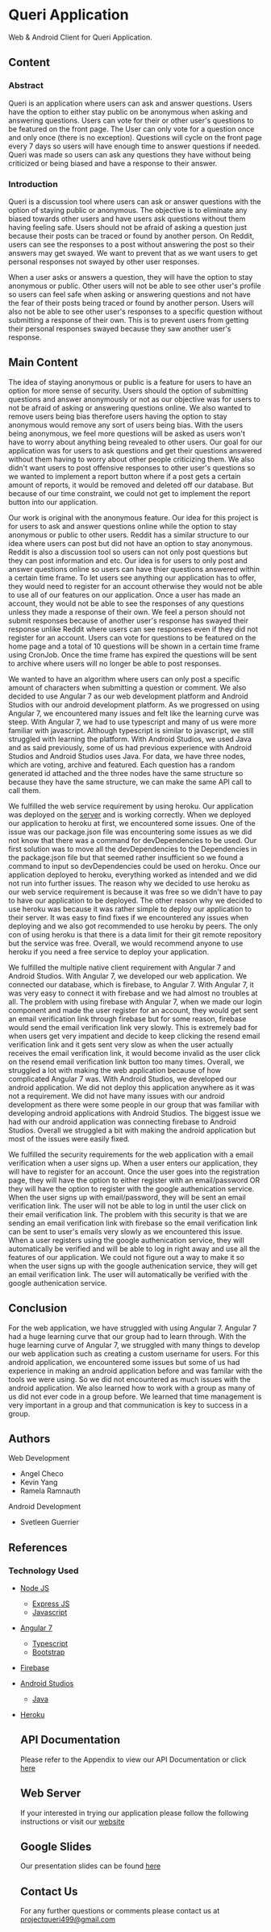 # Queri Application
Web & Android Client for Queri Application.

## Content

### Abstract

Queri is an application where users can ask and answer questions. Users have the option to either stay public on be anonymous when asking and answering questions. Users can vote for their or other user's questions to be featured on the front page. The User can only vote for a question once and only once (there is no exception). Questions will cycle on the front page every 7 days so users will have enough time to answer questions if needed. Queri was made so users can ask any questions they have without being criticized or being biased and have a response to their answer.

### Introduction

Queri is a discussion tool where users can ask or answer questions with the option of staying public or anonymous. The objective is to eliminate any biased towards other users and have users ask questions without them having feeling safe. Users should not be afraid of asking a question just because their posts can be traced or found by another person. On Reddit, users can see the responses to a post without answering the post so their answers may get swayed. We want to prevent that as we want users to get personal responses not swayed by other user responses.

When a user asks or answers a question, they will have the option to stay anonymous or public. Other users will not be able to see other user's profile so users can feel safe when asking or answering questions and not have the fear of their posts being traced or found by another person. Users will also not be able to see other user's responses to a specific question without submitting a response of their own. This is to prevent users from getting their personal responses swayed because they saw another user's response. 

## Main Content

The idea of staying anonymous or public is a feature for users to have an option for more sense of security. Users should the option of submitting questions and answer anonymously or not as our objective was for users to not be afraid of asking or answering questions online. We also wanted to remove users being bias therefore users having the option to stay anonymous would remove any sort of users being bias. With the users being anonymous, we feel more questions will be asked as users won't have to worry about anything being revealed to other users. Our goal for our application was for users to ask questions and get their questions answered without them having to worry about other people criticizing them. We also didn't want users to post offensive responses to other user's questions so we wanted to implement a report button where if a post gets a certain amount of reports, it would be removed and deleted off our database. But because of our time constraint, we could not get to implement the report button into our application.

Our work is original with the anonymous feature. Our idea for this project is for users to ask and answer questions online while the option to stay anonymous or public to other users. Reddit has a similar structure to our idea where users can post but did not have an option to stay anonymous. Reddit is also a discussion tool so users can not only post questions but they can post information and etc. Our idea is for users to only post and answer questions online so users can have thier questions answered within a certain time frame. To let users see anything our application has to offer, they would need to register for an account otherwise they would not be able to use all of our features on our application. Once a user has made an account, they would not be able to see the responses of any questions unless they made a response of their own. We feel a person should not submit responses because of another user's response has swayed their response unlike Reddit where users can see responses even if they did not register for an account. Users can vote for questions to be featured on the home page and a total of 10 questions will be shown in a certain time frame using CronJob. Once the time frame has expired the questions will be sent to archive where users will no longer be able to post responses. 

We wanted to have an algorithm where users can only post a specific amount of characters when submitting a question or comment. We also decided to use Angular 7 as our web development platform and Android Studios with our android development platform. As we progressed on using Angular 7, we encountered many issues and felt like the learning curve was steep. With Angular 7, we had to use typescript and many of us were more familiar with javascript. Although typescript is similar to javascript, we still struggled with learning the platform. With Android Studios, we used Java and as said previously, some of us had previous experience with Android Studios and Android 
Studios uses Java. For data, we have three nodes, which are voting, archive and featured. Each question has a random generated id attached and the three nodes have the same structure so because they have the same structure, we can make the same API call to call them. 

We fulfilled the web service requirement by using heroku. Our application was deployed on the [server](queri499.herokuapp.com) and is working correctly. When we deployed our application to heroku at first, we encountered some issues. One of the issue was our package.json file was encountering some issues as we did not know that there was a command for devDependencies to be used. Our first solution was to move all the devDependencies to the Dependencies in the package.json file but that seemed rather insufficient so we found a command to input so devDependencies could be used on heroku. Once our application deployed to heroku, everything worked as intended and we did not run into further issues. The reason why we decided to use heroku as our web service requirement is because it was free so we didn't have to pay to have our application to be deployed. The other reason why we decided to use heroku was because it was rather simple to deploy our application to their server. It was easy to find fixes if we encountered any issues when deploying and we also got recommended to use heroku by peers. The only con of using heroku is that there is a data limit for their git remote repository but the service was free. Overall, we would recommend anyone to use heroku if you need a free service to deploy your application. 

We fulfilled the multiple native client requirement with Angular 7 and Android Studios. With Angular 7, we developed our web application. We connected our database, which is firebase, to Angular 7. With Angular 7, it was very easy to connect it with firebase and we had almost no troubles at all. The problem with using firebase with Angular 7, when we made our login component and made the user register for an account, they would get sent an email verification link through firebase but for some reason, firebase would send the email verification link very slowly. This is extremely bad for when users get very impatient and decide to keep clicking the resend email verification link and it gets sent very slow as when the user actually receives the email verification link, it would become invalid as the user click on the resend email verification link button too many times. Overall, we struggled a lot with making the web application because of how complicated Angular 7 was. With Android Studios, we developed our android application. We did not deploy this application anywhere as it was not a requirement. We did not have many issues with our android development as there were some people in our group that was familiar with developing android applications with Android Studios. The biggest issue we had with our android application was connecting firebase to Android Studios. Overall we struggled a bit with making the android application but most of the issues were easily fixed.

We fulfilled the security requirements for the web application with a email verification when a user signs up. When a user enters our application, they will have to register for an account. Once the user goes into the registration page, they will have the option to either register with an email/password OR they will have the option to register with the google authenication service. When the user signs up with email/password, they will be sent an email verification link. The user will not be able to log in until the user click on their email verification link. The problem with this security is that we are sending an email verification link with firebase so the email verification link can be sent to user's emails very slowly as we encountered this issue. When a user registers using the google authenication service, they will automatically be verified and will be able to log in right away and use all the features of our application. We could not figure out a way to make it so when the user signs up with the google authenication service, they will get an email verification link. The user will automatically be verified with the google authenication service. 

## Conclusion

For the web application, we have struggled with using Angular 7. Angular 7 had a huge learning curve that our group had to learn through. With the huge learning curve of Angular 7, we struggled with many things to develop our web application such as creating a custom username for users. For this android application, we encountered some issues but some of us had experience in making an android application before and was familar with the tools we were using. So we did not encountered as much issues with the android application.  We also learned how to work with a group as many of us did not ever code in a group before. We learned that time management is very important in a group and that communication is key to success in a group. 


## Authors

Web Development
* Angel Checo
* Kevin Yang
* Ramela Ramnauth

Android Development
* Svetleen Guerrier

## References

### Technology Used

* [Node JS](https://nodejs.org/en/)
  * [Express JS](https://expressjs.com/)
  * [Javascript](https://www.javascript.com/)
* [Angular 7](https://angular.io/)
  * [Typescript](https://www.typescriptlang.org/)
  * [Bootstrap](https://getbootstrap.com/)
* [Firebase](https://firebase.google.com/)
* [Android Studios](https://developer.android.com/studio)
  * [Java](https://www.java.com/en/)
* [Heroku](https://www.heroku.com)
  
  ## API Documentation
  
  Please refer to the Appendix to view our API Documentation or click [here](Appendix/API_DOCUMENTATION)
  
  ## Web Server
  If your interested in trying our application please follow the following instructions or visit our [website](queri499.herokuapp.com)
  
  ## Google Slides
  Our presentation slides can be found [here](https://docs.google.com/presentation/d/15MtLGrTOnDdzO2ulvzZPYesr4ojI3RM368-6TI3KpYw/edit?usp=sharing)
  
  ## Contact Us
  For any further questions or comments please contact us at projectqueri499@gmail.com
  
  
